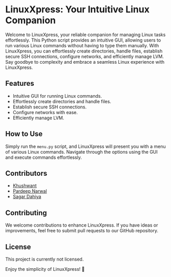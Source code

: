 # LinuxXpress: Your Intuitive Linux Companion

Welcome to LinuxXpress, your reliable companion for managing Linux tasks effortlessly. This Python script provides an intuitive GUI, allowing users to run various Linux commands without having to type them manually. With LinuxXpress, you can effortlessly create directories, handle files, establish secure SSH connections, configure networks, and efficiently manage LVM. Say goodbye to complexity and embrace a seamless Linux experience with LinuxXpress.

## Features

- Intuitive GUI for running Linux commands.
- Effortlessly create directories and handle files.
- Establish secure SSH connections.
- Configure networks with ease.
- Efficiently manage LVM.

## How to Use

Simply run the `menu.py` script, and LinuxXpress will present you with a menu of various Linux commands. Navigate through the options using the GUI and execute commands effortlessly.

## Contributors

- [Khushwant](https://github.com/laboromniavincet1)
- [Pardeep Narwal](https://github.com/Narwal25)
- [Sagar Dahiya](https://github.com/fosssil)
  
## Contributing

We welcome contributions to enhance LinuxXpress. If you have ideas or improvements, feel free to submit pull requests to our GitHub repository.

## License

This project is currently not licensed.

Enjoy the simplicity of LinuxXpress! 🐧
